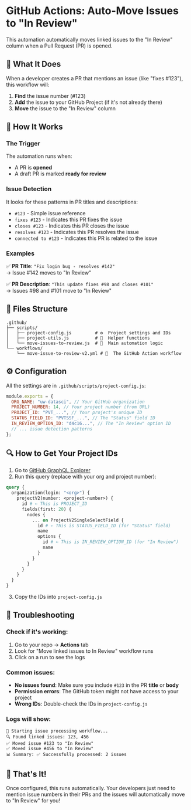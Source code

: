 # GitHub Actions: Auto-Move Issues to "In Review"

This automation automatically moves linked issues to the "In Review" column when a Pull Request (PR) is opened.

## 🎯 What It Does

When a developer creates a PR that mentions an issue (like "fixes #123"), this workflow will:

1. **Find** the issue number (#123)
2. **Add** the issue to your GitHub Project (if it's not already there)
3. **Move** the issue to the "In Review" column

## 🚀 How It Works

### The Trigger

The automation runs when:

- A PR is **opened**
- A draft PR is marked **ready for review**

### Issue Detection

It looks for these patterns in PR titles and descriptions:

- `#123` - Simple issue reference
- `fixes #123` - Indicates this PR fixes the issue
- `closes #123` - Indicates this PR closes the issue
- `resolves #123` - Indicates this PR resolves the issue
- `connected to #123` - Indicates this PR is related to the issue

### Examples

✅ **PR Title**: `"Fix login bug - resolves #142"`  
→ Issue #142 moves to "In Review"

✅ **PR Description**: `"This update fixes #98 and closes #101"`  
→ Issues #98 and #101 move to "In Review"

## 📁 Files Structure

```
.github/
├── scripts/
│   ├── project-config.js         # ⚙️  Project settings and IDs
│   ├── project-utils.js          # 🔧  Helper functions
│   └── move-issues-to-review.js  # 🎯  Main automation logic
└── workflows/
    └── move-issue-to-review-v2.yml # 🚀  The GitHub Action workflow
```

## ⚙️ Configuration

All the settings are in `.github/scripts/project-config.js`:

```javascript
module.exports = {
  ORG_NAME: "uw-datasci", // Your GitHub organization
  PROJECT_NUMBER: 14, // Your project number (from URL)
  PROJECT_ID: "PVT_...", // Your project's unique ID
  STATUS_FIELD_ID: "PVTSSF_...", // The "Status" field ID
  IN_REVIEW_OPTION_ID: "d4c16...", // The "In Review" option ID
  // ... issue detection patterns
};
```

## 🔍 How to Get Your Project IDs

1. Go to [GitHub GraphQL Explorer](https://docs.github.com/en/graphql/overview/explorer)
2. Run this query (replace with your org and project number):

```graphql
query {
  organization(login: "<org>") {
    projectV2(number: <project-number>) {
      id # ← This is PROJECT_ID
      fields(first: 20) {
        nodes {
          ... on ProjectV2SingleSelectField {
            id # ← This is STATUS_FIELD_ID (for "Status" field)
            name
            options {
              id # ← This is IN_REVIEW_OPTION_ID (for "In Review")
              name
            }
          }
        }
      }
    }
  }
}
```

3. Copy the IDs into `project-config.js`

## 🐛 Troubleshooting

### Check if it's working:

1. Go to your repo → **Actions** tab
2. Look for "Move linked issues to In Review" workflow runs
3. Click on a run to see the logs

### Common issues:

- **No issues found**: Make sure you include `#123` in the PR **title** or **body**
- **Permission errors**: The GitHub token might not have access to your project
- **Wrong IDs**: Double-check the IDs in `project-config.js`

### Logs will show:

```
🚀 Starting issue processing workflow...
🔍 Found linked issues: 123, 456
✅ Moved issue #123 to "In Review"
✅ Moved issue #456 to "In Review"
📊 Summary: ✅ Successfully processed: 2 issues
```

## 🎉 That's It!

Once configured, this runs automatically. Your developers just need to mention issue numbers in their PRs and the issues will automatically move to "In Review" for you!
